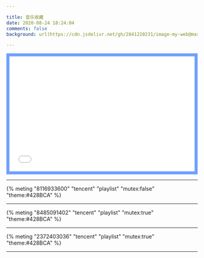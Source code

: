 ```yaml
---

title: 音乐收藏
date: 2020-08-24 18:24:04
comments: false
background: url(https://cdn.jsdelivr.net/gh/2841220231/image-my-web@master/背景/wallhaven-9mk5k8.jpg)

---
```




<div style="position: relative; padding: 30% 45%;margin-top: 10px;margin-bottom: 10px; border:solid 8px #70a1ff"><iframe style="position: absolute; width: 100%; height: 100%; left: 0; top: 0;" src="//player.bilibili.com/player.html?aid=468683262&bvid=BV1s541127AU&cid=588903361&page=1" scrolling="no" border="0" frameborder="no" framespacing="0" allowfullscreen="true"></iframe></div>


---

{% meting  "8116933600" "tencent" "playlist" "mutex:false" "theme:#428BCA" %}

---

{% meting  "8485091402" "tencent" "playlist" "mutex:true" "theme:#428BCA" %}

---

{% meting  "2372403036" "tencent" "playlist" "mutex:true" "theme:#428BCA" %}

---
